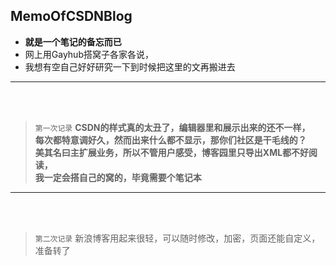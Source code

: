 ## MemoOfCSDNBlog
* **就是一个笔记的备忘而已**
* 网上用Gayhub搭窝子各家各说，  
* 我想有空自己好好研究一下到时候把这里的文再搬进去  



----
<br><br>

> `第一次记录` **CSDN的样式真的太丑了，编辑器里和展示出来的还不一样，  
每次都特意调好久，然而出来什么都不显示，那你们社区是干毛线的？  
美其名曰主扩展业务，所以不管用户感受，博客园里只导出XML都不好阅读，  
我一定会搭自己的窝的，毕竟需要个笔记本**

----
<br><br>


> `第二次记录` 新浪博客用起来很轻，可以随时修改，加密，页面还能自定义，准备转了
